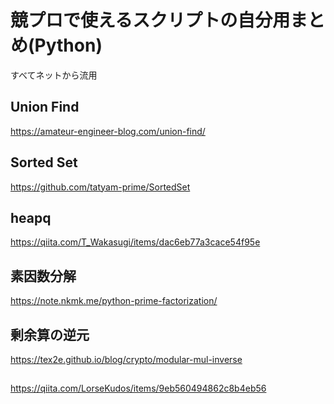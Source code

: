 # 競プロで使えるスクリプトの自分用まとめ(Python)
すべてネットから流用

## Union Find
https://amateur-engineer-blog.com/union-find/

## Sorted Set
https://github.com/tatyam-prime/SortedSet

## heapq
https://qiita.com/T_Wakasugi/items/dac6eb77a3cace54f95e

## 素因数分解
https://note.nkmk.me/python-prime-factorization/

## 剰余算の逆元
https://tex2e.github.io/blog/crypto/modular-mul-inverse

##
https://qiita.com/LorseKudos/items/9eb560494862c8b4eb56
